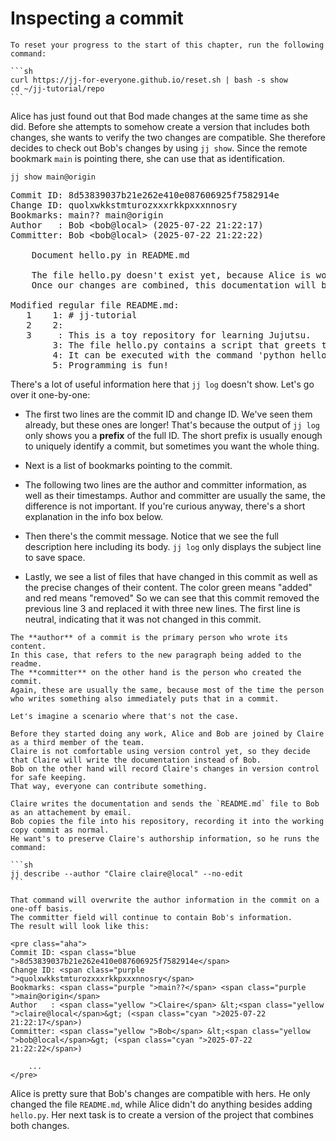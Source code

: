 # Inspecting a commit

````admonish quote title="Reset your progress" collapsible=true
To reset your progress to the start of this chapter, run the following command:

```sh
curl https://jj-for-everyone.github.io/reset.sh | bash -s show
cd ~/jj-tutorial/repo
```
````

Alice has just found out that Bod made changes at the same time as she did.
Before she attempts to somehow create a version that includes both changes, she wants to verify the two changes are compatible.
She therefore decides to check out Bob's changes by using `jj show`.
Since the remote bookmark `main` is pointing there, she can use that as identification.

```
jj show main@origin
```

<!-- generated by aha script -->
<pre class="aha">
Commit ID: <span class="blue ">8d53839037b21e262e410e087606925f7582914e</span>
Change ID: <span class="purple ">quolxwkkstmturozxxxrkkpxxxnnosry</span>
Bookmarks: <span class="purple ">main??</span> <span class="purple ">main@origin</span>
Author   : <span class="yellow ">Bob</span> &lt;<span class="yellow ">bob@local</span>&gt; (<span class="cyan ">2025-07-22 21:22:17</span>)
Committer: <span class="yellow ">Bob</span> &lt;<span class="yellow ">bob@local</span>&gt; (<span class="cyan ">2025-07-22 21:22:22</span>)

    Document hello.py in README.md

    The file hello.py doesn't exist yet, because Alice is working on that.
    Once our changes are combined, this documentation will be accurate.

<span class="yellow ">Modified regular file README.md:</span>
<span class="red ">   1</span> <span class="green ">   1</span>: # jj-tutorial
<span class="red ">   2</span> <span class="green ">   2</span>: 
<span class="red ">   3</span>     : <span class="underline "></span><span class="underline red ">This</span><span class="red "> </span><span class="underline red ">is</span><span class="red "> a </span><span class="underline red ">toy</span><span class="red "> </span><span class="underline red ">repository</span><span class="red "> </span><span class="underline red ">for</span><span class="red "> </span><span class="underline red ">learning</span><span class="red "> </span><span class="underline red ">Jujutsu</span><span class="red ">.</span>
     <span class="green ">   3</span>: <span class="underline "></span><span class="underline green ">The</span><span class="green "> </span><span class="underline green ">file</span><span class="green "> </span><span class="underline green ">hello.py contains </span><span class="green ">a </span><span class="underline green ">script</span><span class="green "> </span><span class="underline green ">that</span><span class="green "> </span><span class="underline green ">greets</span><span class="green "> </span><span class="underline green ">the</span><span class="green "> </span><span class="underline green ">world</span><span class="green ">.</span>
     <span class="green ">   4</span>: <span class="underline "></span><span class="underline green ">It can be executed with the command 'python hello.py'.</span><span class="green "></span>
     <span class="green ">   5</span>: <span class="underline "></span><span class="underline green ">Programming is fun!</span><span class="green "></span>
</pre>

There's a lot of useful information here that `jj log` doesn't show.
Let's go over it one-by-one:

- The first two lines are the commit ID and change ID.
  We've seen them already, but these ones are longer!
  That's because the output of `jj log` only shows you a **prefix** of the full ID.
  The short prefix is usually enough to uniquely identify a commit, but sometimes you want the whole thing.

- Next is a list of bookmarks pointing to the commit.

- The following two lines are the author and committer information, as well as their timestamps.
  Author and committer are usually the same, the difference is not important.
  If you're curious anyway, there's a short explanation in the info box below.

- Then there's the commit message.
  Notice that we see the full description here including its body.
  `jj log` only displays the subject line to save space.

- Lastly, we see a list of files that have changed in this commit as well as the precise changes of their content.
  The color green means "added" and red means "removed"
  So we can see that this commit removed the previous line 3 and replaced it with three new lines.
  The first line is neutral, indicating that it was not changed in this commit.

````admonish info title="The difference between author and committer" collapsible=true
The **author** of a commit is the primary person who wrote its content.
In this case, that refers to the new paragraph being added to the readme.
The **committer** on the other hand is the person who created the commit.
Again, these are usually the same, because most of the time the person who writes something also immediately puts that in a commit.

Let's imagine a scenario where that's not the case.

Before they started doing any work, Alice and Bob are joined by Claire as a third member of the team.
Claire is not comfortable using version control yet, so they decide that Claire will write the documentation instead of Bob.
Bob on the other hand will record Claire's changes in version control for safe keeping.
That way, everyone can contribute something.

Claire writes the documentation and sends the `README.md` file to Bob as an attachement by email.
Bob copies the file into his repository, recording it into the working copy commit as normal.
He want's to preserve Claire's authorship information, so he runs the command:

```sh
jj describe --author "Claire claire@local" --no-edit
```

That command will overwrite the author information in the commit on a one-off basis.
The committer field will continue to contain Bob's information.
The result will look like this:

<pre class="aha">
Commit ID: <span class="blue ">8d53839037b21e262e410e087606925f7582914e</span>
Change ID: <span class="purple ">quolxwkkstmturozxxxrkkpxxxnnosry</span>
Bookmarks: <span class="purple ">main??</span> <span class="purple ">main@origin</span>
Author   : <span class="yellow ">Claire</span> &lt;<span class="yellow ">claire@local</span>&gt; (<span class="cyan ">2025-07-22 21:22:17</span>)
Committer: <span class="yellow ">Bob</span> &lt;<span class="yellow ">bob@local</span>&gt; (<span class="cyan ">2025-07-22 21:22:22</span>)

    ...
</pre>
````

Alice is pretty sure that Bob's changes are compatible with hers.
He only changed the file `README.md`, while Alice didn't do anything besides adding `hello.py`.
Her next task is to create a version of the project that combines both changes.

